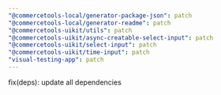 ```yaml
---
"@commercetools-local/generator-package-json": patch
"@commercetools-local/generator-readme": patch
"@commercetools-uikit/utils": patch
"@commercetools-uikit/async-creatable-select-input": patch
"@commercetools-uikit/select-input": patch
"@commercetools-uikit/time-input": patch
"visual-testing-app": patch
---
```


fix(deps): update all dependencies
